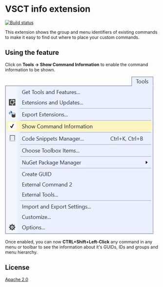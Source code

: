 # VSCT info extension

[![Build status](https://ci.appveyor.com/api/projects/status/k6un4vkn3ud7a16d?svg=true)](https://ci.appveyor.com/project/madskristensen/commandtableinfo)

This extension shows the group and menu identifiers of existing commands to make it easy to find out where to place your custom commands.

## Using the feature
Click on **Tools -> Show Command Information** to enable the command information to be shown.

![Tools menu](art/tools-menu.png)

Once enabled, you can now **CTRL+Shift+Left-Click** any command in any menu or toolbar to see the information about it's GUIDs, IDs and groups and menu hierarchy.

## License
[Apache 2.0](LICENSE) 